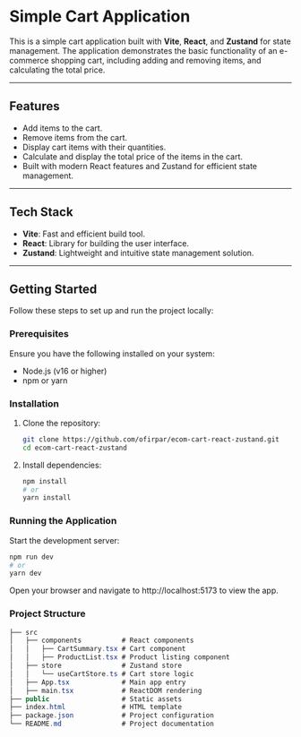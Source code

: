 # Simple Cart Application

This is a simple cart application built with **Vite**, **React**, and **Zustand** for state management. The application demonstrates the basic functionality of an e-commerce shopping cart, including adding and removing items, and calculating the total price.

---

## Features

- Add items to the cart.
- Remove items from the cart.
- Display cart items with their quantities.
- Calculate and display the total price of the items in the cart.
- Built with modern React features and Zustand for efficient state management.

---

## Tech Stack

- **Vite**: Fast and efficient build tool.
- **React**: Library for building the user interface.
- **Zustand**: Lightweight and intuitive state management solution.

---

## Getting Started

Follow these steps to set up and run the project locally:

### Prerequisites

Ensure you have the following installed on your system:
- Node.js (v16 or higher)
- npm or yarn

### Installation

1. Clone the repository:
   ```bash
   git clone https://github.com/ofirpar/ecom-cart-react-zustand.git
   cd ecom-cart-react-zustand
2. Install dependencies:
    ```bash
    npm install
    # or
    yarn install

### Running the Application

Start the development server:
  ```bash
  npm run dev
  # or
  yarn dev
  ```

Open your browser and navigate to http://localhost:5173 to view the app.

### Project Structure
```csharp
├── src
│   ├── components          # React components
│   │   ├── CartSummary.tsx # Cart component
│   │   ├── ProductList.tsx # Product listing component
│   ├── store               # Zustand store
│   │   └── useCartStore.ts # Cart store logic
│   ├── App.tsx             # Main app entry
│   ├── main.tsx            # ReactDOM rendering
├── public                  # Static assets
├── index.html              # HTML template
├── package.json            # Project configuration
└── README.md               # Project documentation
```